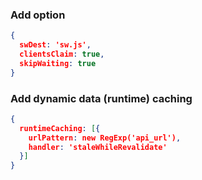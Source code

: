 ### Add option

```json
{
  swDest: 'sw.js',
  clientsClaim: true,
  skipWaiting: true
}
```


### Add dynamic data (runtime) caching

```json
{
  runtimeCaching: [{
    urlPattern: new RegExp('api_url'),
    handler: 'staleWhileRevalidate'
  }]
}
```